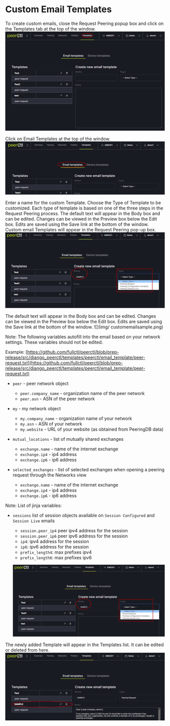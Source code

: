 # Custom Email Templates

To create custom emails, close the Request Peering popup box and click on the Templates tab at the top of the window. 
   ![](img/templates.png)

Click on Email Templates at the top of the window.
   ![](img/emailtemplates.png)

Enter a name for the custom Template. Choose the Type of Template to be customized. Each type of template is based on one of the three steps in the Request Peering process. The default text will appear in the Body box and can be edited. Changes can be viewed in the Preview box below the Edit box. Edits are saved using the Save link at the bottom of the window. Custom email Templates will appear in the Request Peering pop-up box.
   ![](img/customemail.png)
   
The default text will appear in the Body box and can be edited. Changes can be viewed in the Preview box below the Edit box. Edits are saved using the Save link at the bottom of the window. 
   ![](img/ customemailsample.png)
   
Note: The following variables autofill into the email based on your network settings. These variables should not be edited.

Example: [https://github.com/fullctl/peerctl/blob/prep-release/src/django_peerctl/templates/peerctl/email_template/peer-request.txt](https://github.com/fullctl/peerctl/blob/prep-release/src/django_peerctl/templates/peerctl/email_template/peer-request.txt)

- `peer` - peer network object
    - `peer.company_name` - organization name of the peer network
    - `peer.asn` - ASN of the peer network


- `my` - my network object
    - `my.company_name` - organization name of your network
    - `my.asn` - ASN of your network
    - `my.website` - URL of your website (as obtained from PeeringDB data)


- `mutual_locations` - list of mutually shared exchanges
    - `exchange.name` - name of the internet exchange
    - `exchange.ip4` - ip4 address
    - `exchange.ip6` - ip6 address


- `selected_exchanges` - list of selected exchanges when opening a peering request through the Networks view
    - `exchange.name` - name of the internet exchange
    - `exchange.ip4` - ip4 address
    - `exchange.ip6` - ip6 address


Note: List of jinja variables:

- `sessions` list of session objects available on `Session Configured` and `Session Live` emails

    - `session.peer_ip4` peer ipv4 address for the session
    - `session.peer_ip6` peer ipv6 address for the session
    - `ip4`: ipv4 address for the session
    - `ip6`: ipv6 address for the session
    - `prefix_length4`: max prefixes ipv4
    - `prefix_length6`: max prefixes ipv6

   ![](img/customemail.png)

The newly added Template will appear in the Templates list. It can be edited or deleted from here.
   ![](img/emailtemplist.png)
